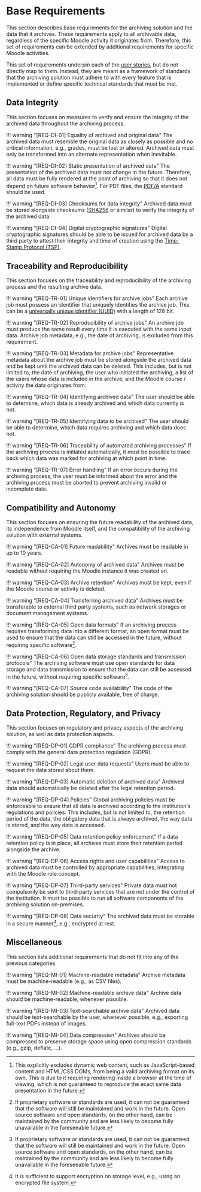 # Base Requirements

This section describes base requirements for the archiving solution and the data that it archives. These requirements
apply to all archivable data, regardless of the specific Moodle activity it originates from. Therefore, this set of
requirements can be extended by additional requirements for specific Moodle activities.

This set of requirements underpin each of the [user stories](user-stories.md), but do not directly map to them. Instead,
they are meant as a framework of standards that the archiving solution must adhere to with every feature that is
implemented or define specific technical standards that must be met.


## Data Integrity

This section focuses on measures to verify and ensure the integrity of the archived data throughout the archiving
process.

!!! warning "[REQ-DI-01] Equality of archived and original data"
    The archived data must resemble the original data as closely as possible and no critical information, e.g., grades,
    must be lost or altered. Archived data must only be transformed into an alternate representation when inevitable.

!!! warning "[REQ-DI-02] Static presentation of archived data"
    The presentation of the archived data must not change in the future. Therefore, all data must be fully rendered at
    the point of archiving so that it does not depend on future software behavior[^1]. For PDF files,
    the [PDF/A](https://en.wikipedia.org/wiki/PDF/A) standard should be used.

!!! warning "[REQ-DI-03] Checksums for data integrity"
    Archived data must be stored alongside checksums ([SHA256](https://en.wikipedia.org/wiki/SHA-2) or similar) to
    verify the integrity of the archived data.

!!! warning "[REQ-DI-04] Digital cryptographic signatures"
    Digital cryptographic signatures should be able to be issued for archived data by a third party to attest their
    integrity and time of creation using the [Time-Stamp Protocol (TSP)](https://datatracker.ietf.org/doc/html/rfc3161).

[^1]: This explicitly excludes dynamic web content, such as JavaScript-based content and HTML/CSS DOMs, from being a
valid archiving format on its own. This is due to it requiring rendering inside a browser at the time of viewing, which
is not guaranteed to reproduce the exact same data presentation in the future.


## Traceability and Reproducibility

This section focuses on the traceability and reproducibility of the archiving process and the resulting archive data.

!!! warning "[REQ-TR-01] Unique identifiers for archive jobs"
    Each archive job must possess an identifier that uniquely identifies the archive job. This can be a
    [universally unique identifier (UUID)](https://pubs.opengroup.org/onlinepubs/9629399/apdxa.htm) with a length of 128
    bit.

!!! warning "[REQ-TR-02] Reproducibility of archive jobs"
    An archive job must produce the same result every time it is executed with the same input data. Archive job metadata,
    e.g., the date of archiving, is excluded from this requirement.

!!! warning "[REQ-TR-03] Metadata for archive jobs"
    Representative metadata about the archive job must be stored alongside the archived data and be kept until the
    archived data can be deleted. This includes, but is not limited to, the date of archiving, the user who initiated
    the archiving, a list of the users whose data is included in the archive, and the Moodle course / activity the data
    originates from.

!!! warning "[REQ-TR-04] Identifying archived data"
    The user should be able to determine, which data is already archived and which data currently is not.

!!! warning "[REQ-TR-05] Identifying data to be archived"
    The user should be able to determine, which data requires archiving and which data does not.

!!! warning "[REQ-TR-06] Traceability of automated archiving processes"
    If the archiving process is initiated automatically, it must be possible to trace back which data was marked for
    archiving at which point in time.

!!! warning "[REQ-TR-07] Error handling"
    If an error occurs during the archiving process, the user must be informed about the error and the archiving process
    must be aborted to prevent archiving invalid or incomplete data.


## Compatibility and Autonomy

This section focuses on ensuring the future readability of the archived data, its independence from Moodle itself, and 
the compatibility of the archiving solution with external systems.

!!! warning "[REQ-CA-01] Future readability"
    Archives must be readable in up to 10 years.

!!! warning "[REQ-CA-02] Autonomy of archived data"
    Archives must be readable without requiring the Moodle instance it was created on.

!!! warning "[REQ-CA-03] Archive retention"
    Archives must be kept, even if the Moodle course or activity is deleted.

!!! warning "[REQ-CA-04] Transferring archived data"
    Archives must be transferable to external third party systems, such as network storages or document management
    systems.

!!! warning "[REQ-CA-05] Open data formats"
    If an archiving process requires transforming data into a different format, an open format must be used to ensure that
    the data can still be accessed in the future, without requiring specific software[^2].

!!! warning "[REQ-CA-06] Open data storage standards and transmission protocols"
    The archiving software must use open standards for data storage and data transmission to ensure that the data can
    still be accessed in the future, without requiring specific software[^2].

!!! warning "[REQ-CA-07] Source code availability"
    The code of the archiving solution should be publicly available, free of charge.


[^2]: If proprietary software or standards are used, it can not be guaranteed that the software will still be maintained
and work in the future. Open source software and open standards, on the other hand, can be maintained by the community
and are less likely to become fully unavailable in the foreseeable future.


## Data Protection, Regulatory, and Privacy

This section focuses on regulatory and privacy aspects of the archiving solution, as well as data protection aspects.

!!! warning "[REQ-DP-01] GDPR compliance"
    The archiving process must comply with the general data protection regulation (GDPR).

!!! warning "[REQ-DP-02] Legal user data requests"
    Users must be able to request the data stored about them.

!!! warning "[REQ-DP-03] Automatic deletion of archived data"
    Archived data should automatically be deleted after the legal retention period.

!!! warning "[REQ-DP-04] Policies"
    Global archiving policies must be enforceable to ensure that all data is archived according to the institution's 
    regulations and policies. This includes, but is not limited to, the retention period of the data, the obligatory
    data that is always archived, the way data is stored, and the way data is accessed.

!!! warning "[REQ-DP-05] Data retention policy enforcement"
    If a data retention policy is in place, all archives must store their retention period alongside the archive.

!!! warning "[REQ-DP-06] Access rights and user capabilities"
    Access to archived data must be controlled by appropriate capabilities, integrating with the Moodle role concept.

!!! warning "[REQ-DP-07] Third-party services"
    Private data must not compulsorily be sent to third-party services that are not under the control of the
    institution. It must be possible to run all software components of the archiving solution on-premises.

!!! warning "[REQ-DP-08] Data security"
    The archived data must be storable in a secure manner[^3], e.g., encrypted at rest.

[^3]: It is sufficient to support encryption on storage level, e.g., using an encrypted file system.


## Miscellaneous

This section lists additional requirements that do not fit into any of the previous categories.

!!! warning "[REQ-MI-01] Machine-readable metadata"
    Archive metadata must be machine-readable (e.g., as CSV files).

!!! warning "[REQ-MI-02] Machine-readable archive data"
    Archive data should be machine-readable, whenever possible.

!!! warning "[REQ-MI-03] Text-searchable archive data"
    Archived data should be text-searchable by the user, whenever possible, e.g., exporting full-text PDFs instead of
    images.

!!! warning "[REQ-MI-04] Data compression"
    Archives should be compressed to preserve storage space using open compression standards (e.g., gzip, deflate, ...).
